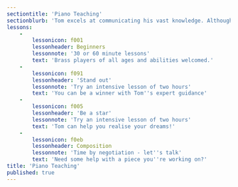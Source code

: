 ```yaml
---
sectiontitle: 'Piano Teaching'
sectionblurb: 'Tom excels at communicating his vast knowledge. Although he specialises in brass instruments....'
lessons:
    -
        lessonicon: f001
        lessonheader: Beginners
        lessonnote: '30 or 60 minute lessons'
        text: 'Brass players of all ages and abilities welcomed.'
    -
        lessonicon: f091
        lessonheader: 'Stand out'
        lessonnote: 'Try an intensive lesson of two hours'
        text: 'You can be a winner with Tom''s expert guidance'
    -
        lessonicon: f005
        lessonheader: 'Be a star'
        lessonnote: 'Try an intensive lesson of two hours'
        text: 'Tom can help you realise your dreams!'
    -
        lessonicon: f0eb
        lessonheader: Composition
        lessonnote: 'Time by negotiation - let''s talk'
        text: 'Need some help with a piece you''re working on?'
title: 'Piano Teaching'
published: true
---
```



